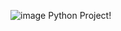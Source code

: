 ![image](https://github.com/wewayizz/Python/blob/master/python-learn/image/img1.jpg)
Python Project!
